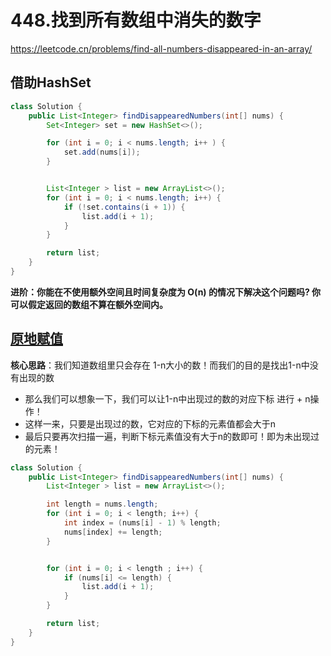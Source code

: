 # 448.找到所有数组中消失的数字

https://leetcode.cn/problems/find-all-numbers-disappeared-in-an-array/


## 借助HashSet

```java
class Solution {
    public List<Integer> findDisappearedNumbers(int[] nums) {
        Set<Integer> set = new HashSet<>();

        for (int i = 0; i < nums.length; i++ ) {
            set.add(nums[i]);
        }


        List<Integer > list = new ArrayList<>();
        for (int i = 0; i < nums.length; i++) {
            if (!set.contains(i + 1)) {
                list.add(i + 1);
            }
        }

        return list;
    }
}
```

**进阶：你能在不使用额外空间且时间复杂度为 O(n) 的情况下解决这个问题吗? 你可以假定返回的数组不算在额外空间内。**


## [原地赋值](https://leetcode.cn/problems/find-all-numbers-disappeared-in-an-array/solution/nick-by-nickbean-0x37/)


**核心思路**：我们知道数组里只会存在 1-n大小的数！而我们的目的是找出1-n中没有出现的数

- 那么我们可以想象一下，我们可以让1-n中出现过的数的对应下标 进行 + n操作！
- 这样一来，只要是出现过的数，它对应的下标的元素值都会大于n
- 最后只要再次扫描一遍，判断下标元素值没有大于n的数即可！即为未出现过的元素！

```java
class Solution {
    public List<Integer> findDisappearedNumbers(int[] nums) {
        List<Integer > list = new ArrayList<>();

        int length = nums.length;
        for (int i = 0; i < length; i++) {
            int index = (nums[i] - 1) % length;
            nums[index] += length;
        }


        for (int i = 0; i < length ; i++) {
            if (nums[i] <= length) {
                list.add(i + 1);
            }
        }

        return list;
    }
}
```


